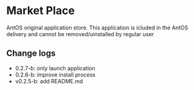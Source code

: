 # Market Place

AntOS original application store.
This application is icluded in the AntOS delivery
and cannot be removed/uinstalled by regular user

## Change logs
- 0.2.7-b: only launch application
- 0.2.6-b: improve install process
- v0.2.5-b: add README.md